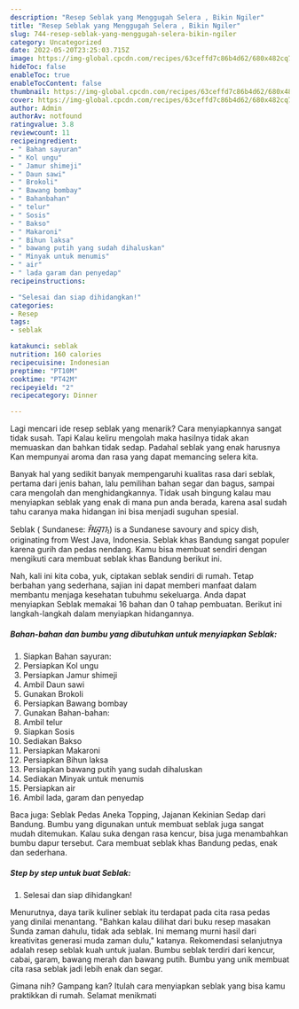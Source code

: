 ```yaml
---
description: "Resep Seblak yang Menggugah Selera , Bikin Ngiler"
title: "Resep Seblak yang Menggugah Selera , Bikin Ngiler"
slug: 744-resep-seblak-yang-menggugah-selera-bikin-ngiler
category: Uncategorized
date: 2022-05-20T23:25:03.715Z
image: https://img-global.cpcdn.com/recipes/63ceffd7c86b4d62/680x482cq70/seblak-foto-resep-utama.jpg
hideToc: false
enableToc: true
enableTocContent: false
thumbnail: https://img-global.cpcdn.com/recipes/63ceffd7c86b4d62/680x482cq70/seblak-foto-resep-utama.jpg
cover: https://img-global.cpcdn.com/recipes/63ceffd7c86b4d62/680x482cq70/seblak-foto-resep-utama.jpg
author: Admin
authorAv: notfound
ratingvalue: 3.8
reviewcount: 11
recipeingredient:
- " Bahan sayuran"
- " Kol ungu"
- " Jamur shimeji"
- " Daun sawi"
- " Brokoli"
- " Bawang bombay"
- " Bahanbahan"
- " telur"
- " Sosis"
- " Bakso"
- " Makaroni"
- " Bihun laksa"
- " bawang putih yang sudah dihaluskan"
- " Minyak untuk menumis"
- " air"
- " lada garam dan penyedap"
recipeinstructions:

- "Selesai dan siap dihidangkan!"
categories:
- Resep
tags:
- seblak

katakunci: seblak 
nutrition: 160 calories
recipecuisine: Indonesian
preptime: "PT10M"
cooktime: "PT42M"
recipeyield: "2"
recipecategory: Dinner

---
```



Lagi mencari ide resep seblak yang menarik? Cara menyiapkannya sangat tidak susah. Tapi Kalau keliru mengolah maka hasilnya tidak akan memuaskan dan bahkan tidak sedap. Padahal seblak yang enak harusnya Kan mempunyai aroma dan rasa yang dapat memancing selera kita.


Banyak hal yang sedikit banyak mempengaruhi kualitas rasa dari seblak, pertama dari jenis bahan, lalu pemilihan bahan segar dan bagus, sampai cara mengolah dan menghidangkannya. Tidak usah bingung kalau mau menyiapkan seblak yang enak di mana pun anda berada, karena asal sudah tahu caranya maka hidangan ini bisa menjadi suguhan spesial.

Seblak ( Sundanese: ᮞᮨᮘᮣᮊ᮪) is a Sundanese savoury and spicy dish, originating from West Java, Indonesia. Seblak khas Bandung sangat populer karena gurih dan pedas nendang. Kamu bisa membuat sendiri dengan mengikuti cara membuat seblak khas Bandung berikut ini.


Nah, kali ini kita coba, yuk, ciptakan seblak sendiri di rumah. Tetap berbahan yang sederhana, sajian ini dapat memberi manfaat dalam membantu menjaga kesehatan tubuhmu sekeluarga. Anda dapat menyiapkan Seblak memakai 16 bahan dan 0 tahap pembuatan. Berikut ini langkah-langkah dalam menyiapkan hidangannya.

<!--inarticleads1-->

##### Bahan-bahan dan bumbu yang dibutuhkan untuk menyiapkan Seblak:

1. Siapkan  Bahan sayuran:
1. Persiapkan  Kol ungu
1. Persiapkan  Jamur shimeji
1. Ambil  Daun sawi
1. Gunakan  Brokoli
1. Persiapkan  Bawang bombay
1. Gunakan  Bahan-bahan:
1. Ambil  telur
1. Siapkan  Sosis
1. Sediakan  Bakso
1. Persiapkan  Makaroni
1. Persiapkan  Bihun laksa
1. Persiapkan  bawang putih yang sudah dihaluskan
1. Sediakan  Minyak untuk menumis
1. Persiapkan  air
1. Ambil  lada, garam dan penyedap


Baca juga: Seblak Pedas Aneka Topping, Jajanan Kekinian Sedap dari Bandung. Bumbu yang digunakan untuk membuat seblak juga sangat mudah ditemukan. Kalau suka dengan rasa kencur, bisa juga menambahkan bumbu dapur tersebut. Cara membuat seblak khas Bandung pedas, enak dan sederhana. 

<!--inarticleads2-->

##### Step by step untuk buat Seblak:


1. Selesai dan siap dihidangkan!

Menurutnya, daya tarik kuliner seblak itu terdapat pada cita rasa pedas yang dinilai menantang. &#34;Bahkan kalau dilihat dari buku resep masakan Sunda zaman dahulu, tidak ada seblak. Ini memang murni hasil dari kreativitas generasi muda zaman dulu,&#34; katanya. Rekomendasi selanjutnya adalah resep seblak kuah untuk jualan. Bumbu seblak terdiri dari kencur, cabai, garam, bawang merah dan bawang putih. Bumbu yang unik membuat cita rasa seblak jadi lebih enak dan segar. 

Gimana nih? Gampang kan? Itulah cara menyiapkan seblak yang bisa kamu praktikkan di rumah. Selamat menikmati
